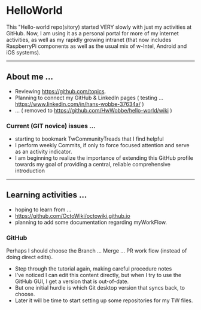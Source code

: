 # HelloWorld
This "Hello-world repo(sitory) started VERY slowly with just my activities at GitHub.  Now, I am using it as a personal portal for more of my internet activities, as well as my rapidly growing intranet (that now includes RaspberryPi components as well as the usual mix of w-Intel, Android and iOS systems).

<hr>
<h2> About me ...</h2>

* Reviewing https://github.com/topics.
* Planning to connect my GitHub & LinkedIn pages ( testing ... https://www.linkedin.com/in/hans-wobbe-37634a/ )
* ... ( removed to https://github.com/HwWobbe/hello-world/wiki )


<h3> Current (GIT novice) issues ... </h3>

* starting to bookmark TwCommunityTreads that I find helpful
* I perform weekly Commits, if only to force focused attention and serve as an activity indicator.
* I am beginning to realize the importance of extending this GitHub profile towards my goal of providing a central, reliable comprehensive introduction

<hr>
<h2> Learning activities ... </h2>

* hoping to learn from ...
* https://github.com/OctoWiki/octowiki.github.io
* planning to add some documentation regarding myWorkFlow.

<h3> GitHub </h3>
Perhaps I should choose the Branch ... Merge ... PR work flow (instead of doing direct edits).

* Step through the tutorial again, making careful procedure notes
* I've noticed I can edit this content directly, but when I try to use the GitHub GUI, I get a version that is out-of-date.
* But one initial hurdle is which Git desktop version that syncs back, to choose.
* Later it will be time to start setting up some repositories for my TW files.
